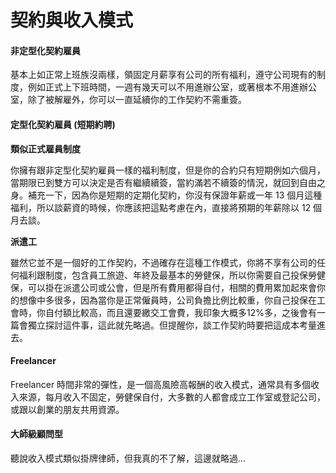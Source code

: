 # 契約與收入模式

#### 非定型化契約雇員

基本上如正常上班族沒兩樣，領固定月薪享有公司的所有福利，遵守公司現有的制度，例如正式上下班時間，一週有幾天可以不用進辦公室，或著根本不用進辦公室，除了被解雇外，你可以一直延續你的工作契約不需重簽。

#### 定型化契約雇員 (短期約聘)

**類似正式雇員制度**

你擁有跟非定型化契約雇員一樣的福利制度，但是你的合約只有短期例如六個月，當期限已到雙方可以決定是否有繼續續簽，當約滿若不續簽的情況，就回到自由之身。補充一下，因為你是短期的定期化契約，你沒有保證年薪或一年 13 個月這種福利，所以談薪資的時候，你應該把這點考慮在內，直接將預期的年薪除以 12 個月去談。

**派遣工**

雖然它並不是一個好的工作契約，不過確存在這種工作模式，你將不享有公司的任何福利跟制度，包含員工旅遊、年終及最基本的勞健保，所以你需要自己投保勞健保，可以掛在派遣公司或公會，但是所有費用都得自付，相關的費用累加起來會你的想像中多很多，因為當你是正常僱員時，公司負擔比例比較重，你自己投保在工會時，你自付額比較高，而且還要繳交工會費，我印象大概多12%多，之後會有一篇會獨立探討這件事，這此就先略過。但提醒你，談工作契約時要把這成本考量進去。

#### Freelancer

Freelancer 時間非常的彈性，是一個高風險高報酬的收入模式，通常具有多個收入來源，每月收入不固定，勞健保自付，大多數的人都會成立工作室或登記公司，或跟以創業的朋友共用資源。

#### 大師級顧問型

聽說收入模式類似掛牌律師，但我真的不了解，這邊就略過...
